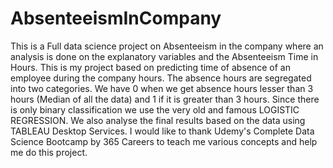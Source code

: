# AbsenteeismInCompany
This is a Full data science project on Absenteeism in the company where an analysis is done on the explanatory variables and the Absenteeism Time in Hours.
This is my project based on predicting time of absence of an employee during the company hours. The absence hours are segregated into two categories.
We have 0 when we get absence hours lesser than 3 hours (Median of all the data) and 1 if it is greater than 3 hours.
Since there is only binary classification we use the very old and famous LOGISTIC REGRESSION.
We also analyse the final results based on the data using TABLEAU Desktop Services.
I would like to thank Udemy's Complete Data Science Bootcamp by 365 Careers to teach me various concepts and help me do this project.
